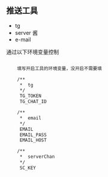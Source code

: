 ## 推送工具

*  tg
*  server 酱
*  e-mail

通过以下环境变量控制

```bash

    填写开启工具的环境变量，没开启不需要填

    /**
     *  tg
     */
     TG_TOKEN
     TG_CHAT_ID

    /**
     *  email
     */
     EMAIL
     EMAIL_PASS
     EMAIL_HOST

    /**
     *  serverChan
     */
     SC_KEY
```
